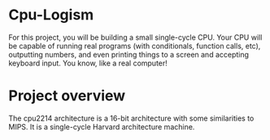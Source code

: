 # Cpu-Logism
For this project, you will be building a small single-cycle CPU. Your CPU will be capable of running real programs (with conditionals, function calls, etc), outputting numbers, and even printing things to a screen and accepting keyboard input. You know, like a real computer!

# Project overview
The cpu2214 architecture is a 16-bit architecture with some similarities to MIPS. It is a single-cycle Harvard architecture machine.
